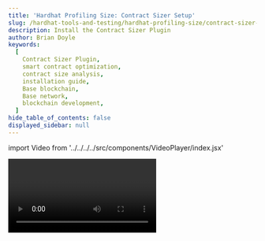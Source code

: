 ```yaml
---
title: 'Hardhat Profiling Size: Contract Sizer Setup'
slug: /hardhat-tools-and-testing/hardhat-profiling-size/contract-sizer-setup-vid
description: Install the Contract Sizer Plugin
author: Brian Doyle
keywords:
  [
    Contract Sizer Plugin,
    smart contract optimization,
    contract size analysis,
    installation guide,
    Base blockchain,
    Base network,
    blockchain development,
  ]
hide_table_of_contents: false
displayed_sidebar: null
---
```


import Video from '../../../../src/components/VideoPlayer/index.jsx'

<Video videoId='863775974' title='Contract Sizer Setup' />
